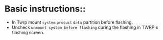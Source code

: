 # Basic instructions::
- In Twrp mount `system` `product` `data` partition before flashing.
- Uncheck `unmount system before flashing` during the flashing in TWRP's flashing screen.
